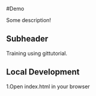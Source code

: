 #Demo


Some description!

## Subheader

Training using gittutorial.

## Local Development

1.Open index.html in your browser
